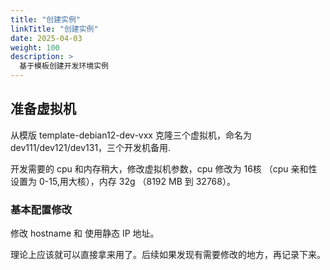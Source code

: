 ```yaml
---
title: "创建实例"
linkTitle: "创建实例"
date: 2025-04-03
weight: 100
description: >
  基于模板创建开发环境实例
---
```


## 准备虚拟机

从模版 template-debian12-dev-vxx 克隆三个虚拟机，命名为 dev111/dev121/dev131，三个开发机备用.

开发需要的 cpu 和内存稍大，修改虚拟机参数，cpu 修改为 16核 （cpu 亲和性设置为 0-15,用大核），内存 32g （8192 MB 到 32768）。

### 基本配置修改

修改 hostname 和 使用静态 IP 地址。

理论上应该就可以直接拿来用了。后续如果发现有需要修改的地方，再记录下来。

